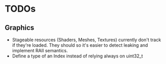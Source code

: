 # TODOs

## Graphics

- Stageable resources (Shaders, Meshes, Textures) currently don't track if
  they're loaded. They should so it's easier to detect leaking and implement
  RAII semantics.
- Define a type of an Index instead of relying always on uint32_t
